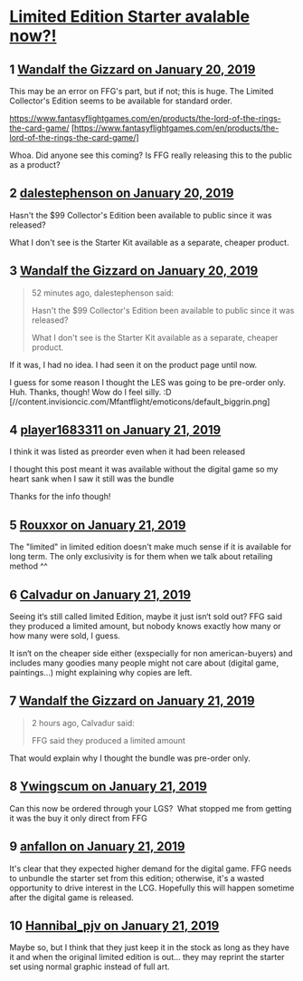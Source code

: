 # [Limited Edition Starter avalable now?!](https://community.fantasyflightgames.com/topic/289522-limited-edition-starter-avalable-now/)

## 1 [Wandalf the Gizzard on January 20, 2019](https://community.fantasyflightgames.com/topic/289522-limited-edition-starter-avalable-now/?do=findComment&comment=3598169)

This may be an error on FFG's part, but if not; this is huge. The Limited Collector's Edition seems to be available for standard order.

https://www.fantasyflightgames.com/en/products/the-lord-of-the-rings-the-card-game/ [https://www.fantasyflightgames.com/en/products/the-lord-of-the-rings-the-card-game/]

Whoa. Did anyone see this coming? Is FFG really releasing this to the public as a product?

## 2 [dalestephenson on January 20, 2019](https://community.fantasyflightgames.com/topic/289522-limited-edition-starter-avalable-now/?do=findComment&comment=3598219)

Hasn't the $99 Collector's Edition been available to public since it was released?

What I don't see is the Starter Kit available as a separate, cheaper product.

## 3 [Wandalf the Gizzard on January 20, 2019](https://community.fantasyflightgames.com/topic/289522-limited-edition-starter-avalable-now/?do=findComment&comment=3598252)

> 52 minutes ago, dalestephenson said:
> 
> Hasn't the $99 Collector's Edition been available to public since it was released?
> 
> What I don't see is the Starter Kit available as a separate, cheaper product.

If it was, I had no idea. I had seen it on the product page until now.

I guess for some reason I thought the LES was going to be pre-order only. Huh. Thanks, though! Wow do I feel silly. :D [//content.invisioncic.com/Mfantflight/emoticons/default_biggrin.png]

## 4 [player1683311 on January 21, 2019](https://community.fantasyflightgames.com/topic/289522-limited-edition-starter-avalable-now/?do=findComment&comment=3598548)

I think it was listed as preorder even when it had been released

I thought this post meant it was available without the digital game so my heart sank when I saw it still was the bundle

Thanks for the info though!

## 5 [Rouxxor on January 21, 2019](https://community.fantasyflightgames.com/topic/289522-limited-edition-starter-avalable-now/?do=findComment&comment=3598571)

The "limited" in limited edition doesn't make much sense if it is available for long term. The only exclusivity is for them when we talk about retailing method ^^

## 6 [Calvadur on January 21, 2019](https://community.fantasyflightgames.com/topic/289522-limited-edition-starter-avalable-now/?do=findComment&comment=3598661)

Seeing it‘s still called limited Edition, maybe it just isn‘t sold out? FFG said they produced a limited amount, but nobody knows exactly how many or how many were sold, I guess. 

It isn‘t on the cheaper side either (exspecially for non american-buyers) and includes many goodies many people might not care about (digital game, paintings...) might explaining why copies are left. 

## 7 [Wandalf the Gizzard on January 21, 2019](https://community.fantasyflightgames.com/topic/289522-limited-edition-starter-avalable-now/?do=findComment&comment=3598768)

> 2 hours ago, Calvadur said:
> 
> FFG said they produced a limited amount

That would explain why I thought the bundle was pre-order only.

## 8 [Ywingscum on January 21, 2019](https://community.fantasyflightgames.com/topic/289522-limited-edition-starter-avalable-now/?do=findComment&comment=3598780)

Can this now be ordered through your LGS?  What stopped me from getting it was the buy it only direct from FFG 

## 9 [anfallon on January 21, 2019](https://community.fantasyflightgames.com/topic/289522-limited-edition-starter-avalable-now/?do=findComment&comment=3598876)

It's clear that they expected higher demand for the digital game. FFG needs to unbundle the starter set from this edition; otherwise, it's a wasted opportunity to drive interest in the LCG. Hopefully this will happen sometime after the digital game is released. 

## 10 [Hannibal_pjv on January 21, 2019](https://community.fantasyflightgames.com/topic/289522-limited-edition-starter-avalable-now/?do=findComment&comment=3598994)

Maybe so, but I think that they just keep it in the stock as long as they have it and when the original limited edition is out... they may reprint the starter set using normal graphic instead of full art.


